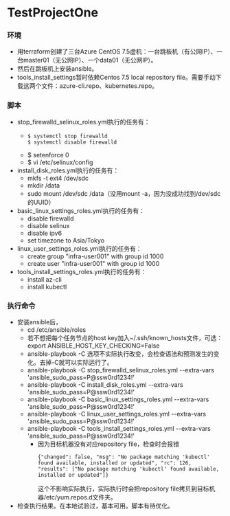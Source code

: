 # TestProjectOne

### 环境
- 用terraform创建了三台Azure CentOS 7.5虚机：一台跳板机（有公网IP）、一台master01（无公网IP）、一个data01（无公网IP）。
- 然后在跳板机上安装ansible。
- tools_install_settings暂时依赖Centos 7.5 local repository file。需要手动下载这两个文件：azure-cli.repo、kubernetes.repo。

### 脚本
- stop_firewalld_selinux_roles.yml执行的任务有：
  +  ```
     $ systemctl stop firewalld
     $ systemctl disable firewalld
     ```
  + $ setenforce 0
  + $ vi /etc/selinux/config
- install_disk_roles.yml执行的任务有：
  + mkfs -t ext4 /dev/sdc
  + mkdir /data
  + sudo mount /dev/sdc /data（没用mount -a，因为没成功找到/dev/sdc的UUID）
- basic_linux_settings_roles.yml执行的任务有：
  + disable firewalld
  + disable selinux
  + disable ipv6
  + set timezone to Asia/Tokyo
- linux_user_settings_roles.yml执行的任务有：
  + create group "infra-user001" with group id 1000
  + create user "infra-user001" with group id 1000
- tools_install_settings_roles.yml执行的任务有：
  + install az-cli
  + install kubectl


### 执行命令
- 安装ansible后，
  + cd /etc/ansible/roles
  + 若不想把每个任务节点的host key加入~/.ssh/known_hosts文件，可选：export ANSIBLE_HOST_KEY_CHECKING=False
  + ansible-playbook -C 选项不实际执行改变，会检查语法和预测发生的变化。去掉-C就可以实际运行了。
  + ansible-playbook -C stop_firewalld_selinux_roles.yml --extra-vars 'ansible_sudo_pass=P@ssw0rd1234!'
  + ansible-playbook -C install_disk_roles.yml --extra-vars 'ansible_sudo_pass=P@ssw0rd1234!'
  + ansible-playbook -C basic_linux_settings_roles.yml --extra-vars 'ansible_sudo_pass=P@ssw0rd1234!'
  + ansible-playbook -C linux_user_settings_roles.yml --extra-vars 'ansible_sudo_pass=P@ssw0rd1234!'
  + ansible-playbook -C tools_install_settings_roles.yml --extra-vars 'ansible_sudo_pass=P@ssw0rd1234!'
    * 因为目标机器没有对应repository file，检查时会报错
      ```
      {"changed": false, "msg": "No package matching 'kubectl' found available, installed or updated", "rc": 126, "results": ["No package matching 'kubectl' found available, installed or updated"]}
      ```
      这个不影响实际执行，实际执行时会把repository file拷贝到目标机器/etc/yum.repos.d文件夹。
- 检查执行结果。在本地试验过，基本可用。脚本有待优化。

